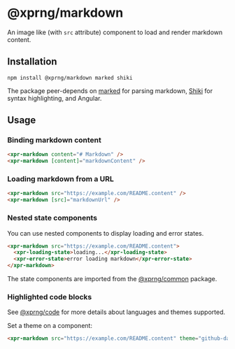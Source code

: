 # @xprng/markdown

An image like (with `src` attribute) component to load and render markdown
content.

## Installation

```shell
npm install @xprng/markdown marked shiki
```

The package peer-depends on [marked](https://marked.js.org/) for parsing
markdown, [Shiki](https://shiki.style/) for syntax highlighting, and Angular.

## Usage

### Binding markdown content

```html
<xpr-markdown content="# Markdown" />
<xpr-markdown [content]="markdownContent" />
```

### Loading markdown from a URL

```html
<xpr-markdown src="https://example.com/README.content" />
<xpr-markdown [src]="markdownUrl" />
```

### Nested state components

You can use nested components to display loading and error states.

```html
<xpr-markdown src="https://example.com/README.content">
  <xpr-loading-state>loading...</xpr-loading-state>
  <xpr-error-state>error loading markdown</xpr-error-state>
</xpr-markdown>
```

The state components are imported from the [@xprng/common](../common/README.md)
package.

### Highlighted code blocks

See [@xprng/code](../code/README.md) for more details about languages and themes
supported.

Set a theme on a component:

```html
<xpr-markdown src="https://example.com/README.content" theme="github-dark" />
```
